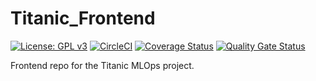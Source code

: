 # Titanic_Frontend

[![License: GPL v3](https://img.shields.io/badge/License-GPLv3-blue.svg)](https://www.gnu.org/licenses/gpl-3.0)
[![CircleCI](https://circleci.com/gh/RafaelRochaS/Titanic_Frontend.svg?style=shield)](https://circleci.com/gh/RafaelRochaS/Titanic_Frontend)
[![Coverage Status](https://coveralls.io/repos/github/RafaelRochaS/Titanic_Frontend/badge.svg?branch=master)](https://coveralls.io/github/RafaelRochaS/Titanic_Frontend?branch=master)
[![Quality Gate Status](https://sonarcloud.io/api/project_badges/measure?project=RafaelRochaS_Titanic_Frontend&metric=alert_status)](https://sonarcloud.io/dashboard?id=RafaelRochaS_Titanic_Frontend)

Frontend repo for the Titanic MLOps project.
